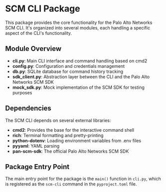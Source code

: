 # SCM CLI Package

This package provides the core functionality for the Palo Alto Networks SCM CLI. It's organized into several modules, each handling a specific aspect of the CLI's functionality.

## Module Overview

- **cli.py**: Main CLI interface and command handling based on cmd2
- **config.py**: Configuration and credentials management
- **db.py**: SQLite database for command history tracking
- **sdk_client.py**: Abstraction layer between the CLI and the Palo Alto Networks SCM SDK
- **mock_sdk.py**: Mock implementation of the SCM SDK for testing purposes

## Dependencies

The SCM CLI depends on several external libraries:

- **cmd2**: Provides the base for the interactive command shell
- **rich**: Terminal formatting and pretty-printing
- **python-dotenv**: Loading environment variables from .env files
- **pyyaml**: YAML parsing
- **pan-scm-sdk**: The official Palo Alto Networks SCM SDK

## Package Entry Point

The main entry point for the package is the `main()` function in `cli.py`, which is registered as the `scm-cli` command in the `pyproject.toml` file.